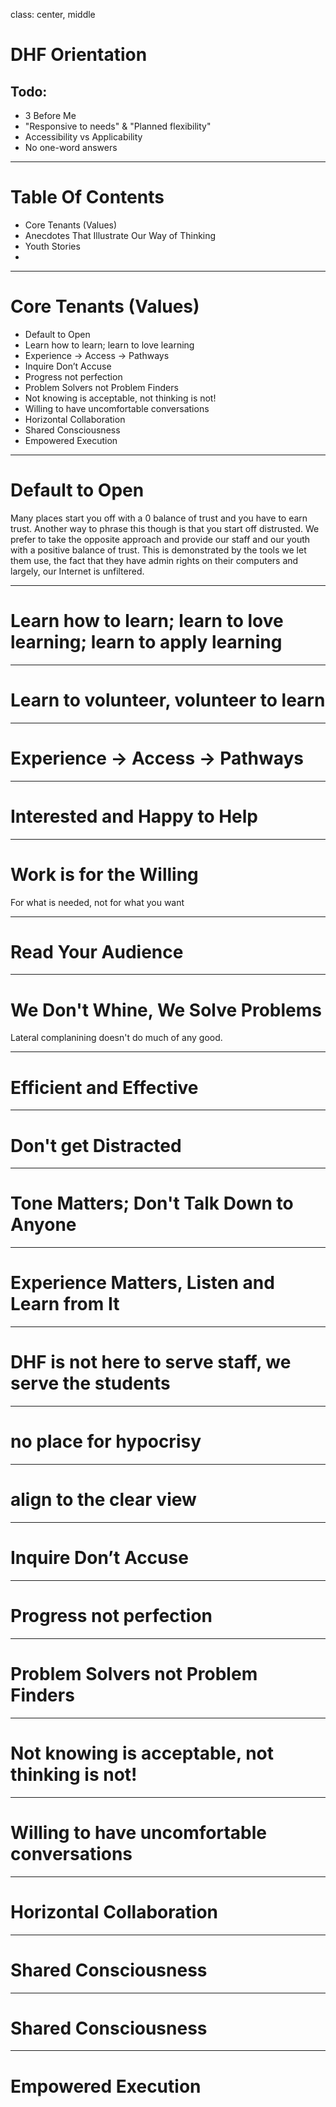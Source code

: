 class: center, middle

# DHF Orientation
## Todo:
- 3 Before Me
- "Responsive to needs" & "Planned flexibility"
- Accessibility vs Applicability
- No one-word answers

---

# Table Of Contents
- Core Tenants (Values)
- Anecdotes That Illustrate Our Way of Thinking
- Youth Stories
- 

---

# Core Tenants (Values)
- Default to Open
- Learn how to learn; learn to love learning
- Experience -> Access -> Pathways
- Inquire Don’t Accuse
- Progress not perfection
- Problem Solvers not Problem Finders
- Not knowing is acceptable, not thinking is not!
- Willing to have uncomfortable conversations
- Horizontal Collaboration
- Shared Consciousness
- Empowered Execution

---

# Default to Open
Many places start you off with a 0 balance of trust and you have to earn trust. Another way to phrase this though is that you start off distrusted. We prefer to take the opposite approach and provide our staff and our youth with a positive balance of trust. This is demonstrated by the tools we let them use, the fact that they have admin rights on their computers and largely, our Internet is unfiltered.

---

# Learn how to learn; learn to love learning; learn to apply learning

---

# Learn to volunteer, volunteer to learn 

---

# Experience -> Access -> Pathways

---

# Interested and Happy to Help

---

# Work is for the Willing
For what is needed, not for what you want

---

# Read Your Audience

---

# We Don't Whine, We Solve Problems
Lateral complanining doesn't do much of any good.

---

# Efficient and Effective

---

# Don't get Distracted

---

# Tone Matters; Don't Talk Down to Anyone

---

# Experience Matters, Listen and Learn from It

---

# DHF is not here to serve staff, we serve the students

---

# no place for hypocrisy 

---

# align to the clear view

---

# Inquire Don’t Accuse

---

# Progress not perfection

---

# Problem Solvers not Problem Finders

---

# Not knowing is acceptable, not thinking is not!

---

# Willing to have uncomfortable conversations

---

# Horizontal Collaboration

---

# Shared Consciousness

---

# Shared Consciousness

---

# Empowered Execution
